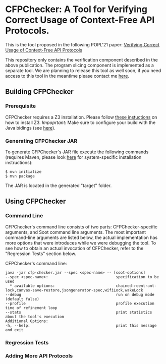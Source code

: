 # CFPChecker: A Tool for Verifying Correct Usage of Context-Free API Protocols.

This is the tool proposed in the following POPL'21 paper: [Verifying Correct Usage of Context-Free API Protocols](http://kferles.github.io/docs/publications/POPL-21.pdf)

This repository only contains the verification component described in
the above publication. The program slicing component is implemented as
a separate tool. We are planning to release this tool as well soon, if
you need access to this tool in the meantime please contact me
[here](mailto:kferles@gmail.com).

## Building CFPChecker

### Prerequisite

CFPChecker requires a Z3 installation. Please follow [these
instuctions](https://github.com/Z3Prover/z3) on how to install
Z3. *Impoprtant:* Make sure to configure your build with the Java
bidings (see [here](https://github.com/Z3Prover/z3#java)).

### Generating CFPChecker JAR

To generate CFPChecker's JAR file execute the following commands
(requires Maven, please look [here](https://maven.apache.org/) for
system-specific installation instructions):

```
$ mvn initialize
$ mvn package
```

The JAR is located in the generated "target" folder.

## Using CFPChecker

### Command Line

CFPChecker's command line consists of two parts: CFPChecker-specific
arguments, and Soot command line arguments.  The most important
command-line arguments are listed below, the actual implementation has
more options that were introduces while we were debugging the tool. To
see how to obtain an actual invocation of CFPChecker, refer to the
"Regression Tests" section below.

CFPChecker's command line:
```
java -jar cfp-checker.jar --spec <spec-name> -- [soot-options]
--spec <spec-name>:                              specification to be used
  * available options:                           chained-reentrant-lock,canvas-save-restore,jsongenerator-spec,wifiLock,wakeLock
--debug                                          run on debug mode (default false)
--profile                                        profile execution time of refinement loop
--stats                                          print statistics about the tool's execution
Additional Options:
-h, --help:                                      print this message and exit
```

### Regression Tests

### Adding More API Protocols
